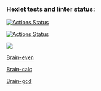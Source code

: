 ### Hexlet tests and linter status:
[![Actions Status](https://github.com/fishtriangle/backend-project-lvl1/workflows/hexlet-check/badge.svg)](https://github.com/fishtriangle/backend-project-lvl1/actions)

[![Actions Status](https://github.com/fishtriangle/backend-project-lvl1/workflows/make-lint/badge.svg)](https://github.com/fishtriangle/backend-project-lvl1/actions)

<a href="https://codeclimate.com/github/codeclimate/codeclimate/maintainability"><img src="https://api.codeclimate.com/v1/badges/a99a88d28ad37a79dbf6/maintainability" /></a>

<a href="https://asciinema.org/a/qEbgXGhdBdI1NafZ2d5Uxt2NT">Brain-even</a>

<a href="https://asciinema.org/a/ClHgYFDilzaW0nfEBCWlBF5pP">Brain-calc</a>

<a href="https://asciinema.org/a/vmPf4uFbDk5dFzU7C0IEzbwtS">Brain-gcd</a>
